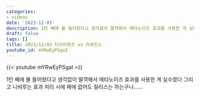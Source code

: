 ```yaml
---
categories:
- videos
date: '2023-12-03'
description: 1턴 째에 불 들어왔다고 생각없이 딸깍해서 메타노이즈 효과를 사용한 게 실수였다
draft: false
tags: []
title: 2023/12/03 티아라멘츠 vs 라뷰린스
youtube_id: mYRwEyPSgaI
---
```



{{< youtube mYRwEyPSgaI >}}

1턴 째에 불 들어왔다고 생각없이 딸깍해서 메타노이즈 효과를 사용한 게 실수였다
그리고 니비루는 효과 처리 시에 패에 없어도 릴리스는 하는구나……